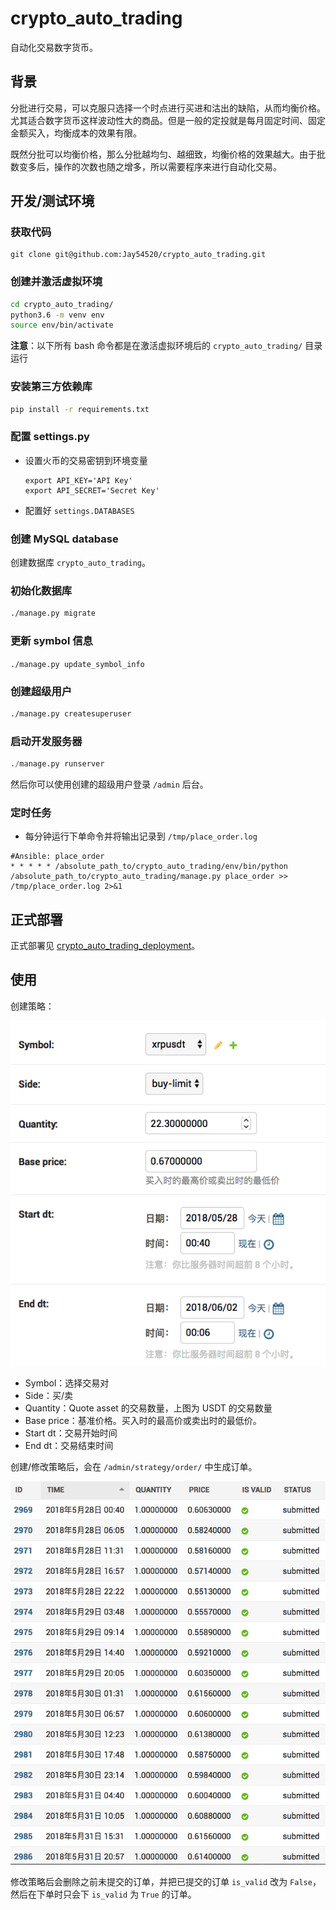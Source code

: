 # crypto_auto_trading

自动化交易数字货币。

## 背景

分批进行交易，可以克服只选择一个时点进行买进和沽出的缺陷，从而均衡价格。尤其适合数字货币这样波动性大的商品。但是一般的定投就是每月固定时间、固定金额买入，均衡成本的效果有限。

既然分批可以均衡价格，那么分批越均匀、越细致，均衡价格的效果越大。由于批数变多后，操作的次数也随之增多，所以需要程序来进行自动化交易。

## 开发/测试环境

### 获取代码

```
git clone git@github.com:Jay54520/crypto_auto_trading.git
```

### 创建并激活虚拟环境

```bash
cd crypto_auto_trading/
python3.6 -m venv env
source env/bin/activate
```

**注意**：以下所有 bash 命令都是在激活虚拟环境后的 `crypto_auto_trading/` 目录运行

### 安装第三方依赖库

```bash
pip install -r requirements.txt
```

### 配置 settings.py

* 设置火币的交易密钥到环境变量

    ```
    export API_KEY='API Key'
    export API_SECRET='Secret Key'
    ```

* 配置好 `settings.DATABASES`

### 创建 MySQL database

创建数据库 `crypto_auto_trading`。

### 初始化数据库

```bash
./manage.py migrate
```

### 更新 symbol 信息

`./manage.py update_symbol_info`

### 创建超级用户

```bash
./manage.py createsuperuser
```

### 启动开发服务器

```python
./manage.py runserver
```

然后你可以使用创建的超级用户登录 `/admin` 后台。

### 定时任务

* 每分钟运行下单命令并将输出记录到 `/tmp/place_order.log`

```
#Ansible: place_order
* * * * * /absolute_path_to/crypto_auto_trading/env/bin/python /absolute_path_to/crypto_auto_trading/manage.py place_order >> /tmp/place_order.log 2>&1
```

## 正式部署

正式部署见 [crypto_auto_trading_deployment](https://github.com/Jay54520/crypto_auto_trading_deployment)。

## 使用

创建策略：

![](docs/_static/images/购买XRP策略.png)

* Symbol：选择交易对
* Side：买/卖
* Quantity：Quote asset 的交易数量，上图为 USDT 的交易数量
* Base price：基准价格。买入时的最高价或卖出时的最低价。
* Start dt：交易开始时间
* End dt：交易结束时间

创建/修改策略后，会在 `/admin/strategy/order/` 中生成订单。

![](docs/_static/images/购买XRP订单.png)

修改策略后会删除之前未提交的订单，并把已提交的订单 `is_valid` 改为 `False`，
然后在下单时只会下 `is_valid` 为 `True` 的订单。